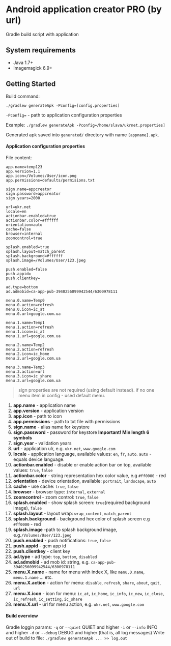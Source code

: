 Android application creator PRO (by url)
==========

Gradle build script with application

## System requirements

* Java 1.7+
* Imagemagick 6.9+

## Getting Started
Build command:
```
./gradlew generateApk -Pconfig=[config.properties]
```

`-Pconfig=` - path to application configuration properties

Example: `./gradlew generateApk -Pconfig=/home/slava/ukrnet.properties] `

Generated apk saved into `generated/` directory with name `[appname].apk`.

#### Application configuration properties
File content:
```
app.name=temp123
app.version=1.1
app.icon=/Volumes/User/icon.png
app.permissions=defaults/permisions.txt

sign.name=appcreator
sign.password=appcreator
sign.years=2000

url=ukr.net
locale=en
actionbar.enabled=true
actionbar.color=#ffffff
orientation=auto
cache=false
browser=internal
zoomcontrol=true

splash.enabled=true
splash.layout=match_parent
splash.background=#ffffff
splash.image=/Volumes/User/123.jpeg

push.enabled=false
push.appid=
push.clientkey=

ad.type=bottom
ad.admobid=ca-app-pub-3940256099942544/6300978111

menu.0.name=Temp0
menu.0.action=refresh
menu.0.icon=ic_at
menu.0.url=google.com.ua

menu.1.name=Temp1
menu.1.action=refresh
menu.1.icon=ic_at
menu.1.url=google.com.ua

menu.2.name=Temp2
menu.2.action=refresh
menu.2.icon=ic_home
menu.2.url=google.com.ua

menu.3.name=Temp3
menu.3.action=url
menu.3.icon=ic_share
menu.3.url=google.com.ua
```
> sign properties are not required (using default instead).
> if no one menu item in config - used default menu.

1. **app.name** - application name
2. **app.version** - application version
2. **app.icon** - path to icon
3. **app.permissions** - path to txt file with permissions
3. **sign.name** - alias name for keystore
6. **sign.password** - password for keystore **Important! Min length 6 symbols**
7. **sign.year** - validation years
2. **url** - application ulr, e.g. `ukr.net`, `www.google.com`
2. **locale** - application language, available values: `en`, `fr`, `auto`. `auto` - equals device language.
3. **actionbar.enabled** - disable or enable action bar on top, available values: `true`, `false`
4. **actionbar.color** - string representation hex color value, e.g `#ff0000` - red
5. **orientation** - device orientation, available: `portrait`, `landscape`, `auto`
6. **cache** - use cache: `true`, `false`
7. **browser** - browser type: `internal`, `external`
8. **zoomcontrol** - zoom control: `true`, `false`
9. **splash.enabled** - show splash screen: `true`(required background image), `false`
10. **splash.layout** - layout wrap: `wrap_content`, `match_parent`
11. **splash.background** - background hex color of splash screen e.g `#ff0000` - red
12. **splash.image** -path to splash background image, e.g.`/Volumes/User/123.jpeg`
12. **push.enabled** - push notifications: `true`, `false`
13. **push.appid** - gcm app id
14. **push.clientkey** - client key
16. **ad.type** - ad type: `top`, `bottom`, `disabled`
17. **ad.admobid** - ad mob id: string, e.g. `ca-app-pub-3940256099942544/6300978111`
18. **menu.X.name** - name for menu with index X, like `menu.0.name`, `menu.1.name` ... etc.
19. **menu.X.action** - action for menu: `disable`, `refresh`, `share`, `about`, `quit`, `url`
20. **menu.X.icon** - icon for menu: `ic_at`, `ic_home`, `ic_info`, `ic_new`, `ic_close`, `ic_refresh`, `ic_setting`, `ic_share`
21. **menu.X.url** - url for menu action, e.g. `ukr.net`, `www.google.com`


#### Build overview
Gradle loggin params:
`-q` or `--quiet` QUIET and higher
`-i` or `--info` INFO and higher
`-d` or `--debug` DEBUG and higher (that is, all log messages)
Write out of build to file:
`./gradlew generateApk ... >> log.out`